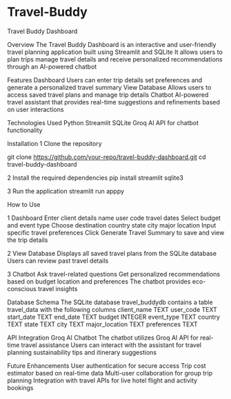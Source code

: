 # Travel-Buddy
Travel Buddy Dashboard

Overview The Travel Buddy Dashboard is an interactive and user-friendly travel planning application built using Streamlit and SQLite It allows users to plan trips manage travel details and receive personalized recommendations through an AI-powered chatbot

Features Dashboard Users can enter trip details set preferences and generate a personalized travel summary View Database Allows users to access saved travel plans and manage trip details Chatbot AI-powered travel assistant that provides real-time suggestions and refinements based on user interactions

Technologies Used Python Streamlit SQLite Groq AI API for chatbot functionality

Installation 1 Clone the repository

git clone https://github.com/your-repo/travel-buddy-dashboard.git cd travel-buddy-dashboard

2 Install the required dependencies pip install streamlit sqlite3

3 Run the application streamlit run apppy

How to Use

1 Dashboard Enter client details name user code travel dates Select budget and event type Choose destination country state city major location Input specific travel preferences Click Generate Travel Summary to save and view the trip details

2 View Database Displays all saved travel plans from the SQLite database Users can review past travel details

3 Chatbot Ask travel-related questions Get personalized recommendations based on budget location and preferences The chatbot provides eco-conscious travel insights

Database Schema The SQLite database travel_buddydb contains a table travel_data with the following columns client_name TEXT user_code TEXT start_date TEXT end_date TEXT budget INTEGER event_type TEXT country TEXT state TEXT city TEXT major_location TEXT preferences TEXT

API Integration Groq AI Chatbot The chatbot utilizes Groq AI API for real-time travel assistance Users can interact with the assistant for travel planning sustainability tips and itinerary suggestions

Future Enhancements User authentication for secure access Trip cost estimator based on real-time data Multi-user collaboration for group trip planning Integration with travel APIs for live hotel flight and activity bookings
